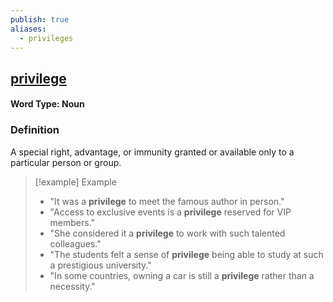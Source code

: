 ```yaml
---
publish: true
aliases:
  - privileges
---
```


## [privilege](https://dictionary.cambridge.org/dictionary/english/privilege)

#### Word Type: Noun

### Definition
A special right, advantage, or immunity granted or available only to a particular person or group.

> [!example] Example
> 
> - "It was a **privilege** to meet the famous author in person."
> - "Access to exclusive events is a **privilege** reserved for VIP members."
> - "She considered it a **privilege** to work with such talented colleagues."
> - "The students felt a sense of **privilege** being able to study at such a prestigious university."
> - "In some countries, owning a car is still a **privilege** rather than a necessity."
